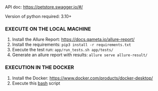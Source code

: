 API doc: https://petstore.swagger.io/#/

Version of python required: 3.10+

### EXECUTE ON THE LOCAL MACHINE ###

1. Install the Allure Report: https://docs.qameta.io/allure-report/
2. Install the requirements:
`pip3 install -r requirements.txt`
3. Execute the test run:
`app/run_tests.sh app/tests/`
4. Generate an allure report with results:
`allure serve allure-result/`

### EXECUTION IN THE DOCKER  ###

1. Install the Docker: https://www.docker.com/products/docker-desktop/
2. Execute this [bash](./run_build.sh) script
